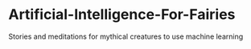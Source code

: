 # Artificial-Intelligence-For-Fairies
Stories and meditations for mythical creatures to use machine learning
